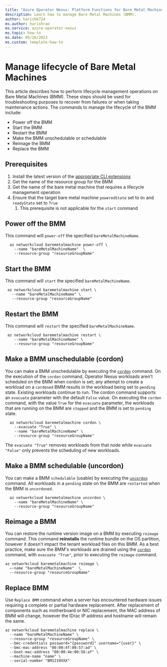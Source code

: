 ```yaml
---
title: "Azure Operator Nexus: Platform Functions for Bare Metal Machines"
description: Learn how to manage Bare Metal Machines (BMM).
author: harish6724
ms.author: harishrao
ms.service: azure-operator-nexus 
ms.topic: how-to
ms.date: 05/26/2023
ms.custom: template-how-to
---
```


# Manage lifecycle of Bare Metal Machines

This article describes how to perform lifecycle management operations on Bare Metal Machines (BMM). These steps should be used for troubleshooting purposes to recover from failures or when taking maintenance actions. The commands to manage the lifecycle of the BMM include:

- Power off the BMM
- Start the BMM
- Restart the BMM
- Make the BMM unschedulable or schedulable
- Reimage the BMM 
- Replace the BMM

## Prerequisites

1. Install the latest version of the
  [appropriate CLI extensions](./howto-install-cli-extensions.md)
1. Get the name of the resource group for the BMM
1. Get the name of the bare metal machine  that requires a lifecycle management operation
1. Ensure that the target bare metal machine `poweredState` set to `On` and `readyState` set to `True`
    1. This prerequisite is not applicable for the `start` command


## Power off the BMM

This command will `power-off` the specified `bareMetalMachineName`.

```azurecli
  az networkcloud baremetalmachine power-off \
    --name "bareMetalMachineName"  \
    --resource-group "resourceGroupName"
```

## Start the BMM

This command will `start` the specified `bareMetalMachineName`.

```azurecli
 az networkcloud baremetalmachine start \
   --name "bareMetalMachineName" \
   --resource-group "resourceGroupName"
```

## Restart the BMM

This command will `restart` the specified `bareMetalMachineName`.

```azurecli
 az networkcloud baremetalmachine restart \
    --name "bareMetalMachineName" \
    --resource-group "resourceGroupName"
```

## Make a BMM unschedulable (cordon)

You can make a BMM unschedulable by executing the [`cordon`](#make-a-bmm-unschedulable-cordon) command.
On the execution of the `cordon` command,
Operator Nexus workloads aren't scheduled on the BMM when cordon is set; any attempt to create a workload on a `cordoned`
BMM results in the workload being set to `pending` state. Existing workloads continue to run.
The cordon command supports an `evacuate` parameter with the default `False` value.
On executing the `cordon` command, with the value `True` for the `evacuate`
parameter, the workloads that are running on the BMM are `stopped` and the BMM is set to `pending` state.

```azurecli
  az networkcloud baremetalmachine cordon \
    --evacuate "True" \
    --name "bareMetalMachineName" \
    --resource-group "resourceGroupName"
```

The `evacuate "True"` removes workloads from that node while `evacuate "False"` only prevents the scheduling of new workloads.

## Make a BMM schedulable (uncordon)

You can make a BMM `schedulable` (usable) by executing the [`uncordon`](#make-a-bmm-schedulable-uncordon) command. All workloads in a `pending`
state on the BMM are `restarted` when the BMM is `uncordoned`.

```azurecli
  az networkcloud baremetalmachine uncordon \
    --name "bareMetalMachineName" \
    --resource-group "resourceGroupName"
```

## Reimage a BMM

You can restore the runtime version image on a BMM by executing `reimage` command. This command **reinstalls** the runtime bundle on the OS partition, however it doesn't impact the tenant workload files on this BMM.
As a best practice, make sure the BMM's workloads are drained using the [`cordon`](#make-a-bmm-unschedulable-cordon)
command, with `evacuate "True"`, prior to executing the `reimage` command.

```azurecli
az networkcloud baremetalmachine reimage \
  –-name "bareMetalMachineName"  \
  --resource-group "resourceGroupName"
```

## Replace BMM

Use `Replace BMM` command when a server has encountered hardware issues requiring a complete or partial hardware replacement. After replacement of components such as motherboard or NIC replacement, the MAC address of BMM will change, however the IDrac IP address and hostname will remain the same.

```azurecli
az networkcloud baremetalmachine replace \
  --name "bareMetalMachineName" \
  --resource-group "resourceGroupName" \
  --bmc-credentials password="{password}" username="{user}" \
  --bmc-mac-address "00:00:4f:00:57:ad" \
  --boot-mac-address "00:00:4e:00:58:af" \
  --machine-name "name" \
  --serial-number "BM1219XXX"
```
